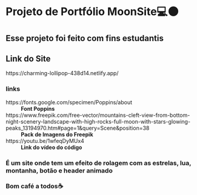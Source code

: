 <h1>Projeto de Portfólio MoonSite💻🌑</h1>
<h2>Esse projeto foi feito com fins estudantis</h2>
<h2>Link do Site</h2>
<p>https://charming-lollipop-438d14.netlify.app/</p>
<h3>links</h3>
<dl>
<dt>https://fonts.google.com/specimen/Poppins/about<dd><b>Font Poppins</b></dd></dt>
<dt>https://www.freepik.com/free-vector/mountains-cleft-view-from-bottom-night-scenery-landscape-with-high-rocks-full-moon-with-stars-glowing-peaks_13194970.htm#page=1&query=Scene&position=38<dd><b>Pack de Imagens do Freepik</b></dd></dt>
<dt>https://youtu.be/1wfeqDyMUx4<dd><b>Link do vídeo do código</b></dd></dt>
</dl>
<h3>É um site onde tem um efeito de rolagem com as estrelas, lua, montanha, botão e header animado<br><br>Bom café a todos☕</h3>
